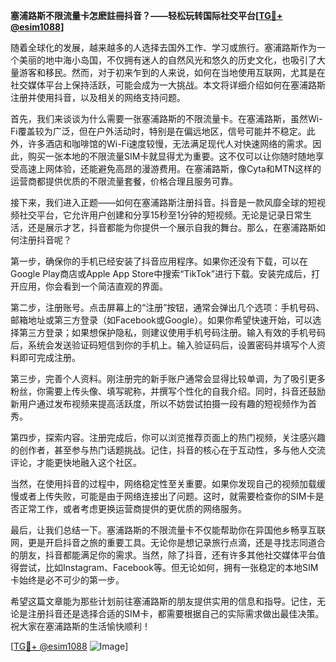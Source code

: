 **塞浦路斯不限流量卡怎麽註冊抖音？——轻松玩转国际社交平台[[TG💪+ @esim1088](https://t.me/s/esim1088)]**

随着全球化的发展，越来越多的人选择去国外工作、学习或旅行。塞浦路斯作为一个美丽的地中海小岛国，不仅拥有迷人的自然风光和悠久的历史文化，也吸引了大量游客和移民。然而，对于初来乍到的人来说，如何在当地使用互联网，尤其是在社交媒体平台上保持活跃，可能会成为一大挑战。本文将详细介绍如何在塞浦路斯注册并使用抖音，以及相关的网络支持问题。

首先，我们来谈谈为什么需要一张塞浦路斯的不限流量卡。在塞浦路斯，虽然Wi-Fi覆盖较为广泛，但在户外活动时，特别是在偏远地区，信号可能并不稳定。此外，许多酒店和咖啡馆的Wi-Fi速度较慢，无法满足现代人对快速网络的需求。因此，购买一张本地的不限流量SIM卡就显得尤为重要。这不仅可以让你随时随地享受高速上网体验，还能避免高昂的漫游费用。在塞浦路斯，像Cyta和MTN这样的运营商都提供优质的不限流量套餐，价格合理且服务可靠。

接下来，我们进入正题——如何在塞浦路斯注册抖音。抖音是一款风靡全球的短视频社交平台，它允许用户创建和分享15秒至1分钟的短视频。无论是记录日常生活，还是展示才艺，抖音都能为你提供一个展示自我的舞台。那么，在塞浦路斯如何注册抖音呢？

第一步，确保你的手机已经安装了抖音应用程序。如果你还没有下载，可以在Google Play商店或Apple App Store中搜索“TikTok”进行下载。安装完成后，打开应用，你会看到一个简洁直观的界面。

第二步，注册账号。点击屏幕上的“注册”按钮，通常会弹出几个选项：手机号码、邮箱地址或第三方登录（如Facebook或Google）。如果你希望快速开始，可以选择第三方登录；如果想保护隐私，则建议使用手机号码注册。输入有效的手机号码后，系统会发送验证码短信到你的手机上。输入验证码后，设置密码并填写个人资料即可完成注册。

第三步，完善个人资料。刚注册完的新手账户通常会显得比较单调，为了吸引更多粉丝，你需要上传头像、填写昵称，并撰写个性化的自我介绍。同时，抖音还鼓励新用户通过发布视频来提高活跃度，所以不妨尝试拍摄一段有趣的短视频作为首秀。

第四步，探索内容。注册完成后，你可以浏览推荐页面上的热门视频，关注感兴趣的创作者，甚至参与热门话题挑战。记住，抖音的核心在于互动性，多与他人交流评论，才能更快地融入这个社区。

当然，在使用抖音的过程中，网络稳定性至关重要。如果你发现自己的视频加载缓慢或者上传失败，可能是由于网络连接出了问题。这时，就需要检查你的SIM卡是否正常工作，或者考虑更换运营商提供的更优质的网络服务。

最后，让我们总结一下。塞浦路斯的不限流量卡不仅能帮助你在异国他乡畅享互联网，更是开启抖音之旅的重要工具。无论你是想记录旅行点滴，还是寻找志同道合的朋友，抖音都能满足你的需求。当然，除了抖音，还有许多其他社交媒体平台值得尝试，比如Instagram、Facebook等。但无论如何，拥有一张稳定的本地SIM卡始终是必不可少的第一步。

希望这篇文章能为那些计划前往塞浦路斯的朋友提供实用的信息和指导。记住，无论是注册抖音还是选择合适的SIM卡，都需要根据自己的实际需求做出最佳决策。祝大家在塞浦路斯的生活愉快顺利！

[[TG💪+ @esim1088](https://t.me/s/esim1088) ![Image](https://i.postimg.cc/4NQfJmqS/Snipaste-2025-05-13-00-14-12.png)]